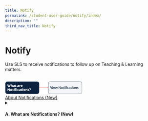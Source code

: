 ```yaml
---
title: Notify
permalink: /student-user-guide/notify/index/
description: ""
third_nav_title: Notify
---
```

<h1>Notify</h1>
<p>Use SLS to receive notifications to follow up on Teaching &amp; Learning matters.</p>
<br>
<img style="width: 50%;" src="/images/1Student/Flow-Notify.png">
<br>
<a target="_blank" href="/student-user-guide/notify/about-notifications/">About Notifications (New)</a>
<details><summary><h4>A. What are Notifications? (New)</h4></summary>
<ul>
<li><a target="_blank" href="/student-user-guide/notify/view-notifications/">(A1) View Notifications (New)</a></li>
</ul>
</details>